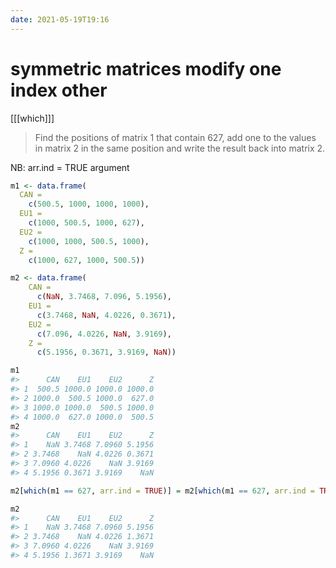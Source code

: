 ```yaml
---
date: 2021-05-19T19:16
---
```


# symmetric matrices modify one index other

[[[which]]]

> Find the positions of matrix 1 that contain 627, add one to the values in matrix 2 in the same position and write the result back into matrix 2.

NB: arr.ind = TRUE argument
``` r
m1 <- data.frame(
  CAN =
    c(500.5, 1000, 1000, 1000),
  EU1 =
    c(1000, 500.5, 1000, 627),
  EU2 =
    c(1000, 1000, 500.5, 1000),
  Z =
    c(1000, 627, 1000, 500.5))

m2 <- data.frame(
    CAN =
      c(NaN, 3.7468, 7.096, 5.1956),
    EU1 =
      c(3.7468, NaN, 4.0226, 0.3671),
    EU2 =
      c(7.096, 4.0226, NaN, 3.9169),
    Z =
      c(5.1956, 0.3671, 3.9169, NaN))

m1
#>      CAN    EU1    EU2      Z
#> 1  500.5 1000.0 1000.0 1000.0
#> 2 1000.0  500.5 1000.0  627.0
#> 3 1000.0 1000.0  500.5 1000.0
#> 4 1000.0  627.0 1000.0  500.5
m2
#>      CAN    EU1    EU2      Z
#> 1    NaN 3.7468 7.0960 5.1956
#> 2 3.7468    NaN 4.0226 0.3671
#> 3 7.0960 4.0226    NaN 3.9169
#> 4 5.1956 0.3671 3.9169    NaN

m2[which(m1 == 627, arr.ind = TRUE)] = m2[which(m1 == 627, arr.ind = TRUE)] + 1

m2
#>      CAN    EU1    EU2      Z
#> 1    NaN 3.7468 7.0960 5.1956
#> 2 3.7468    NaN 4.0226 1.3671
#> 3 7.0960 4.0226    NaN 3.9169
#> 4 5.1956 1.3671 3.9169    NaN
```
